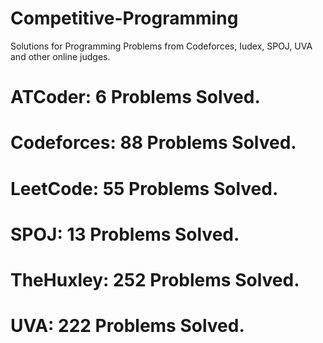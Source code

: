 # Competitive-Programming
Solutions for Programming Problems from Codeforces, Iudex, SPOJ, UVA and other online judges.

# ATCoder: 6 Problems Solved.
# Codeforces: 88 Problems Solved.
# LeetCode: 55 Problems Solved.
# SPOJ: 13 Problems Solved.
# TheHuxley: 252 Problems Solved.
# UVA: 222 Problems Solved.

